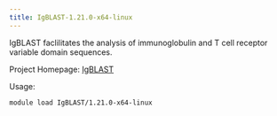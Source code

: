 ```yaml
---
title: IgBLAST-1.21.0-x64-linux
---
```

IgBLAST faclilitates the analysis of immunoglobulin and T cell receptor variable domain sequences.

Project Homepage: [IgBLAST](https://ncbi.github.io/igblast)

Usage:
```
module load IgBLAST/1.21.0-x64-linux
```
